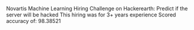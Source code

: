 Novartis Machine Learning Hiring Challenge on Hackerearth: Predict if the server will be hacked 
This hiring was for 3+ years experience
Scored accuracy of: 98.38521

